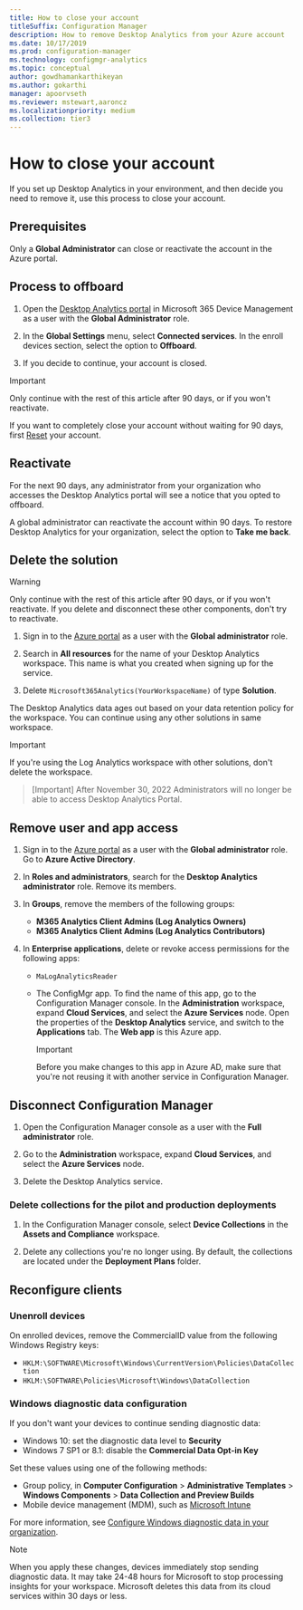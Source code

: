 ```yaml
---
title: How to close your account
titleSuffix: Configuration Manager
description: How to remove Desktop Analytics from your Azure account
ms.date: 10/17/2019
ms.prod: configuration-manager
ms.technology: configmgr-analytics
ms.topic: conceptual
author: gowdhamankarthikeyan
ms.author: gokarthi
manager: apoorvseth
ms.reviewer: mstewart,aaroncz 
ms.localizationpriority: medium
ms.collection: tier3
---
```


# How to close your account

If you set up Desktop Analytics in your environment, and then decide you need to remove it, use this process to close your account.

## Prerequisites

Only a **Global Administrator** can close or reactivate the account in the Azure portal.

## Process to offboard

1. Open the [Desktop Analytics portal](https://aka.ms/desktopanalytics) in Microsoft 365 Device Management as a user with the **Global Administrator** role.

1. In the **Global Settings** menu, select **Connected services**. In the enroll devices section, select the option to **Offboard**.

1. If you decide to continue, your account is closed.

> [!Important]
> Only continue with the rest of this article after 90 days, or if you won't reactivate.
>
> If you want to completely close your account without waiting for 90 days, first [Reset](account-reset.md) your account.

## Reactivate

For the next 90 days, any administrator from your organization who accesses the Desktop Analytics portal will see a notice that you opted to offboard.

A global administrator can reactivate the account within 90 days. To restore Desktop Analytics for your organization, select the option to **Take me back**.

## Delete the solution

> [!Warning]
> Only continue with the rest of this article after 90 days, or if you won't reactivate. If you delete and disconnect these other components, don't try to reactivate.

1. Sign in to the [Azure portal](https://portal.azure.com) as a user with the **Global administrator** role.

1. Search in **All resources** for the name of your Desktop Analytics workspace. This name is what you created when signing up for the service.

1. Delete `Microsoft365Analytics(YourWorkspaceName)` of type **Solution**.

The Desktop Analytics data ages out based on your data retention policy for the workspace. You can continue using any other solutions in same workspace.

> [!Important]  
> If you're using the Log Analytics workspace with other solutions, don't delete the workspace.

> [Important]
> After November 30, 2022 Administrators will no longer be able to access Desktop Analytics Portal.
## Remove user and app access

1. Sign in to the [Azure portal](https://portal.azure.com) as a user with the **Global administrator** role. Go to **Azure Active Directory**.

1. In **Roles and administrators**, search for the **Desktop Analytics administrator** role. Remove its members.

1. In **Groups**, remove the members of the following groups:

    - **M365 Analytics Client Admins (Log Analytics Owners)**
    - **M365 Analytics Client Admins (Log Analytics Contributors)**

1. In **Enterprise applications**, delete or revoke access permissions for the following apps:

    - `MaLogAnalyticsReader`

    - The ConfigMgr app. To find the name of this app, go to the Configuration Manager console. In the **Administration** workspace, expand **Cloud Services**, and select the **Azure Services** node. Open the properties of the **Desktop Analytics** service, and switch to the **Applications** tab. The **Web app** is this Azure app.

        > [!Important]  
        > Before you make changes to this app in Azure AD, make sure that you're not reusing it with another service in Configuration Manager.

## Disconnect Configuration Manager

1. Open the Configuration Manager console as a user with the **Full administrator** role.

1. Go to the **Administration** workspace, expand **Cloud Services**, and select the **Azure Services** node.

1. Delete the Desktop Analytics service.

### Delete collections for the pilot and production deployments

1. In the Configuration Manager console, select **Device Collections** in the **Assets and Compliance** workspace.

1. Delete any collections you're no longer using. By default, the collections are located under the **Deployment Plans** folder.  

## Reconfigure clients

### Unenroll devices

On enrolled devices, remove the CommercialID value from the following Windows Registry keys:

- `HKLM:\SOFTWARE\Microsoft\Windows\CurrentVersion\Policies\DataCollection`
- `HKLM:\SOFTWARE\Policies\Microsoft\Windows\DataCollection`

### Windows diagnostic data configuration

If you don't want your devices to continue sending diagnostic data:

- Windows 10: set the diagnostic data level to **Security**
- Windows 7 SP1 or 8.1: disable the **Commercial Data Opt-in Key**

Set these values using one of the following methods:

- Group policy, in **Computer Configuration** > **Administrative Templates** > **Windows Components** > **Data Collection and Preview Builds**
- Mobile device management (MDM), such as [Microsoft Intune](/intune/device-restrictions-windows-10#reporting-and-telemetry)

For more information, see [Configure Windows diagnostic data in your organization](/windows/privacy/configure-windows-diagnostic-data-in-your-organization).

> [!NOTE]  
> When you apply these changes, devices immediately stop sending diagnostic data. It may take 24-48 hours for Microsoft to stop processing insights for your workspace. Microsoft deletes this data from its cloud services within 30 days or less.

